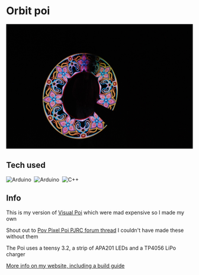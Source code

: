 # Orbit poi
<img src="Pictures/Long Exposures/DSC_0051.JPG"/>

## Tech used
![Arduino](https://img.shields.io/badge/Arduino-00979D?&logo=arduino&logoColor=white)&nbsp;
![Arduino](https://img.shields.io/badge/PlatformIO-FF7F00?logoColor=white)&nbsp;
![C++](https://img.shields.io/badge/C++-00599C?&logo=C&logoColor=white)&nbsp;

## Info

This is my version of [Visual Poi](https://www.lighttoys.cz/product/visual-poi-v4-classic/) which were mad expensive so I made my own

Shout out to [Pov Pixel Poi PJRC forum thread](https://forum.pjrc.com/threads/30020-Teensy-APA102-POV-Poi-Pixel-Poi-Build-Tutorial) I couldn't have made these without them

The Poi uses a teensy 3.2, a strip of APA201 LEDs and a TP4056 LiPo charger

[More info on my website, including a build guide](https://kavanet.io/projects/820e97629923481c9c2fcd54725f2a94)
